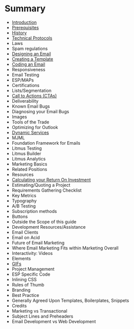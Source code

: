 # Summary

* [Introduction](README.md)
* [Prerequisites](prerequisites.md)
* [History](chapter1.md)
* [Technical Protocols](protocols.md)
* Laws
* Spam regulations
* [Designing an Email](designing-an-email.md)
* [Creating a Template](creating-a-template.md)
* [Coding an Email](coding-an-email.md)
* Responsiveness
* Email Testing
* ESP\/MAPs
* Certifications
* Lists\/Segmentation
* [Call to Actions \(CTAs\)](call-to-actions.md)
* Deliverability
* Known Email Bugs
* Diagnosing your Email Bugs
* Images
* Tools of the Trade
* Optimizing for Outlook
* [Dynamic Services](dynamic-services.md)
* MJML
* Foundation Framework for Emails
* Litmus Testing
* Litmus Builder
* Litmus Analytics
* Marketing Basics
* Related Positions
* Resources
* [Calculating your Return On Investment](calculating-roi.md)
* Estimating\/Quoting a Project
* Requirements Gathering Checklist
* Key Metrics
* Typography
* A\/B Testing
* Subscription methods
* Buttons
* Outside the Scope of this guide
* Development Resources\/Assistance
* Email Clients
* Email on Acid
* Future of Email Marketing
* Where Email Marketing Fits within Marketing Overall
* Interactivity: Videos
* Elements
* [GIFs](interactivity-gifs.md)
* Project Management
* ESP Specific Code
* Inlining CSS
* Rules of Thumb
* Branding
* Best Practice
* Generally Agreed Upon Templates, Boilerplates, Snippets
* Credits
* Marketing vs Transactional
* Subject Lines and Preheaders
* Email Development vs Web Development

